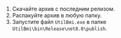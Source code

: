 1. Скачайте архив с последним релизом.
2. Распакуйте архив в любую папку.
3. Запустите файл `UtilBmi.exe` в папке `UtilBmi\bin\Release\net8.0\publish`.
